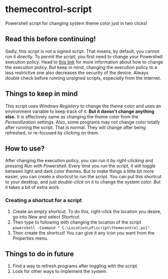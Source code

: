 # themecontrol-script
Powershell script for changing system theme color just in two clicks!

## Read this before continuing!
Sadly, this script is not a signed script. That means, by default, you cannot run it directly. To permit the script, you first need to change your Powershell execution policy. Head to [this link](https://learn.microsoft.com/en-us/powershell/module/microsoft.powershell.core/about/about_signing?view=powershell-7.3#to-permit-signed-scripts-to-run) for more information about how to change the execution policy. But keep in mind, changing the execution policy to a less restrictive one also decreases the security of the device. Always double check before running unsigned scripts, especially from the internet.

## Things to keep in mind
This script uses *Windows Registery* to change the theme color and uses an environment variable to keep track of it. **But it doesn't change anything else.** It is effectively same as changing the theme color from the *Personilization* settings. Also, some programs may not change color totally after running the script. That is normal. They will change after being refreshed, or re-focused by clicking on them.

## How to use?
After changing the execution policy, you can run it by *right-clicking* and pressing *Run with Powershell*. Every time you run the script, it will toggle between light and dark color themes. But to make things a little bit more easier, you can create a shortcut to run the script. You can put this shortcut to your desktop, and just *double-click* on it to change the system color. But it takes a bit of extra work.

### Creating a shortcut for a script
1. Create an empty shortcut. To do this, right-click the location you desire, go into *New* and select *Shortcut*.
2. Then type to following with changing the location of the script ```powershell -Command " C:\Location\of\script\themecontrol.ps1"```.
3. Then create the shortcut! You can give it any icon you want from the *Properties* menu.

## Things to do in future
1. Find a way to refresh programs after toggling with the script.
2. Look for other ways to implement the system.
